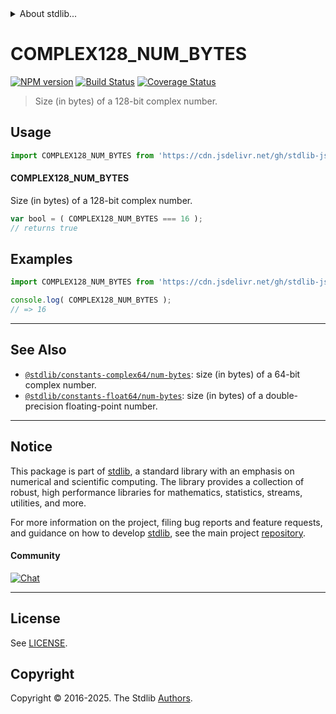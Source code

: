 <!--

@license Apache-2.0

Copyright (c) 2018 The Stdlib Authors.

Licensed under the Apache License, Version 2.0 (the "License");
you may not use this file except in compliance with the License.
You may obtain a copy of the License at

   http://www.apache.org/licenses/LICENSE-2.0

Unless required by applicable law or agreed to in writing, software
distributed under the License is distributed on an "AS IS" BASIS,
WITHOUT WARRANTIES OR CONDITIONS OF ANY KIND, either express or implied.
See the License for the specific language governing permissions and
limitations under the License.

-->


<details>
  <summary>
    About stdlib...
  </summary>
  <p>We believe in a future in which the web is a preferred environment for numerical computation. To help realize this future, we've built stdlib. stdlib is a standard library, with an emphasis on numerical and scientific computation, written in JavaScript (and C) for execution in browsers and in Node.js.</p>
  <p>The library is fully decomposable, being architected in such a way that you can swap out and mix and match APIs and functionality to cater to your exact preferences and use cases.</p>
  <p>When you use stdlib, you can be absolutely certain that you are using the most thorough, rigorous, well-written, studied, documented, tested, measured, and high-quality code out there.</p>
  <p>To join us in bringing numerical computing to the web, get started by checking us out on <a href="https://github.com/stdlib-js/stdlib">GitHub</a>, and please consider <a href="https://opencollective.com/stdlib">financially supporting stdlib</a>. We greatly appreciate your continued support!</p>
</details>

# COMPLEX128_NUM_BYTES

[![NPM version][npm-image]][npm-url] [![Build Status][test-image]][test-url] [![Coverage Status][coverage-image]][coverage-url] <!-- [![dependencies][dependencies-image]][dependencies-url] -->

> Size (in bytes) of a 128-bit complex number.



<section class="usage">

## Usage

```javascript
import COMPLEX128_NUM_BYTES from 'https://cdn.jsdelivr.net/gh/stdlib-js/constants-complex128-num-bytes@deno/mod.js';
```

#### COMPLEX128_NUM_BYTES

Size (in bytes) of a 128-bit complex number.

```javascript
var bool = ( COMPLEX128_NUM_BYTES === 16 );
// returns true
```

</section>

<!-- /.usage -->

<section class="examples">

## Examples

<!-- TODO: better example -->

<!-- eslint no-undef: "error" -->

```javascript
import COMPLEX128_NUM_BYTES from 'https://cdn.jsdelivr.net/gh/stdlib-js/constants-complex128-num-bytes@deno/mod.js';

console.log( COMPLEX128_NUM_BYTES );
// => 16
```

</section>

<!-- /.examples -->

<!-- C interface documentation. -->



<!-- Section for related `stdlib` packages. Do not manually edit this section, as it is automatically populated. -->

<section class="related">

* * *

## See Also

-   <span class="package-name">[`@stdlib/constants-complex64/num-bytes`][@stdlib/constants/complex64/num-bytes]</span><span class="delimiter">: </span><span class="description">size (in bytes) of a 64-bit complex number.</span>
-   <span class="package-name">[`@stdlib/constants-float64/num-bytes`][@stdlib/constants/float64/num-bytes]</span><span class="delimiter">: </span><span class="description">size (in bytes) of a double-precision floating-point number.</span>

</section>

<!-- /.related -->

<!-- Section for all links. Make sure to keep an empty line after the `section` element and another before the `/section` close. -->


<section class="main-repo" >

* * *

## Notice

This package is part of [stdlib][stdlib], a standard library with an emphasis on numerical and scientific computing. The library provides a collection of robust, high performance libraries for mathematics, statistics, streams, utilities, and more.

For more information on the project, filing bug reports and feature requests, and guidance on how to develop [stdlib][stdlib], see the main project [repository][stdlib].

#### Community

[![Chat][chat-image]][chat-url]

---

## License

See [LICENSE][stdlib-license].


## Copyright

Copyright &copy; 2016-2025. The Stdlib [Authors][stdlib-authors].

</section>

<!-- /.stdlib -->

<!-- Section for all links. Make sure to keep an empty line after the `section` element and another before the `/section` close. -->

<section class="links">

[npm-image]: http://img.shields.io/npm/v/@stdlib/constants-complex128-num-bytes.svg
[npm-url]: https://npmjs.org/package/@stdlib/constants-complex128-num-bytes

[test-image]: https://github.com/stdlib-js/constants-complex128-num-bytes/actions/workflows/test.yml/badge.svg?branch=main
[test-url]: https://github.com/stdlib-js/constants-complex128-num-bytes/actions/workflows/test.yml?query=branch:main

[coverage-image]: https://img.shields.io/codecov/c/github/stdlib-js/constants-complex128-num-bytes/main.svg
[coverage-url]: https://codecov.io/github/stdlib-js/constants-complex128-num-bytes?branch=main

<!--

[dependencies-image]: https://img.shields.io/david/stdlib-js/constants-complex128-num-bytes.svg
[dependencies-url]: https://david-dm.org/stdlib-js/constants-complex128-num-bytes/main

-->

[chat-image]: https://img.shields.io/gitter/room/stdlib-js/stdlib.svg
[chat-url]: https://app.gitter.im/#/room/#stdlib-js_stdlib:gitter.im

[stdlib]: https://github.com/stdlib-js/stdlib

[stdlib-authors]: https://github.com/stdlib-js/stdlib/graphs/contributors

[umd]: https://github.com/umdjs/umd
[es-module]: https://developer.mozilla.org/en-US/docs/Web/JavaScript/Guide/Modules

[deno-url]: https://github.com/stdlib-js/constants-complex128-num-bytes/tree/deno
[deno-readme]: https://github.com/stdlib-js/constants-complex128-num-bytes/blob/deno/README.md
[umd-url]: https://github.com/stdlib-js/constants-complex128-num-bytes/tree/umd
[umd-readme]: https://github.com/stdlib-js/constants-complex128-num-bytes/blob/umd/README.md
[esm-url]: https://github.com/stdlib-js/constants-complex128-num-bytes/tree/esm
[esm-readme]: https://github.com/stdlib-js/constants-complex128-num-bytes/blob/esm/README.md
[branches-url]: https://github.com/stdlib-js/constants-complex128-num-bytes/blob/main/branches.md

[stdlib-license]: https://raw.githubusercontent.com/stdlib-js/constants-complex128-num-bytes/main/LICENSE

<!-- <related-links> -->

[@stdlib/constants/complex64/num-bytes]: https://github.com/stdlib-js/constants-complex64-num-bytes/tree/deno

[@stdlib/constants/float64/num-bytes]: https://github.com/stdlib-js/constants-float64-num-bytes/tree/deno

<!-- </related-links> -->

</section>

<!-- /.links -->
